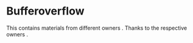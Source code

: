 # Bufferoverflow
This contains materials from different owners . Thanks to the respective owners . 



<!--newb{you are so close}-->
